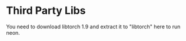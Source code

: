 # Third Party Libs

You need to download libtorch 1.9 and extract it to "libtorch" here to run neon.